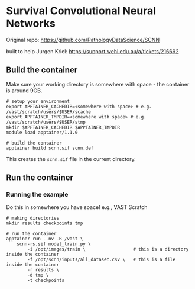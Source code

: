 # Survival Convolutional Neural Networks

Original repo: https://github.com/PathologyDataScience/SCNN

built to help Jurgen Kriel: https://support.wehi.edu.au/a/tickets/216692

## Build the container

Make sure your working directory is somewhere with space - the container is around 9GB.

```
# setup your environment
export APPTAINER_CACHEDIR=<somewhere with space> # e.g. /vast/scratch/users/$USER/scache
export APPTAINER_TMPDIR=<somewhere with space> # e.g. /vast/scratch/users/$USER/stmp
mkdir $APPTAINER_CACHEDIR $APPTAINER_TMPDIR
module load apptainer/1.1.0

# build the container
apptainer build scnn.sif scnn.def
```
This creates the `scnn.sif` file in the current directory.

## Run the container

### Running the example
Do this in somewhere you have space! e.g., VAST Scratch
```
# making directories
mkdir results checkpoints tmp

# run the container
apptainer run --nv -B /vast \
	scnn-rs.sif model_train.py \
		-i /opt/images/train \                  # this is a directory inside the container
		-f /opt/scnn/inputs/all_dataset.csv \   # this is a file inside the container
		-r results \ 
		-d tmp \
		-t checkpoints
```
